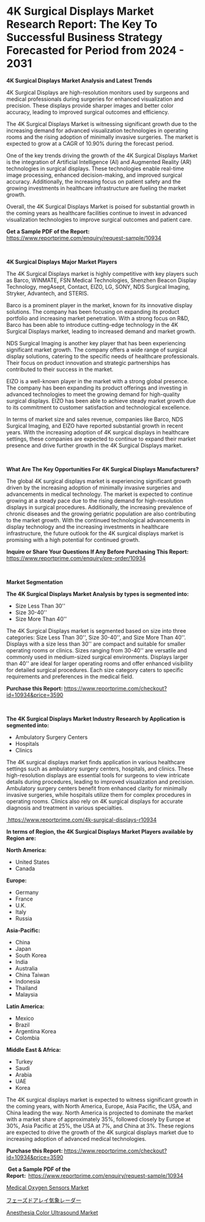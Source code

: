 <p><h1>4K Surgical Displays Market Research Report: The Key To Successful Business Strategy Forecasted for Period from 2024 - 2031</h1></p><p><strong>4K Surgical Displays Market Analysis and Latest Trends</strong></p>
<p><p>4K Surgical Displays are high-resolution monitors used by surgeons and medical professionals during surgeries for enhanced visualization and precision. These displays provide sharper images and better color accuracy, leading to improved surgical outcomes and efficiency.</p><p>The 4K Surgical Displays Market is witnessing significant growth due to the increasing demand for advanced visualization technologies in operating rooms and the rising adoption of minimally invasive surgeries. The market is expected to grow at a CAGR of 10.90% during the forecast period.</p><p>One of the key trends driving the growth of the 4K Surgical Displays Market is the integration of Artificial Intelligence (AI) and Augmented Reality (AR) technologies in surgical displays. These technologies enable real-time image processing, enhanced decision-making, and improved surgical accuracy. Additionally, the increasing focus on patient safety and the growing investments in healthcare infrastructure are fueling the market growth.</p><p>Overall, the 4K Surgical Displays Market is poised for substantial growth in the coming years as healthcare facilities continue to invest in advanced visualization technologies to improve surgical outcomes and patient care.</p></p>
<p><strong>Get a Sample PDF of the Report:&nbsp;</strong> <a href="https://www.reportprime.com/enquiry/request-sample/10934">https://www.reportprime.com/enquiry/request-sample/10934</a></p>
<p>&nbsp;</p>
<p><strong>4K Surgical Displays Major Market Players</strong></p>
<p><p>The 4K Surgical Displays market is highly competitive with key players such as Barco, WINMATE, FSN Medical Technologies, Shenzhen Beacon Display Technology, megAsept, Contact, EIZO, LG, SONY, NDS Surgical Imaging, Stryker, Advantech, and STERIS. </p><p>Barco is a prominent player in the market, known for its innovative display solutions. The company has been focusing on expanding its product portfolio and increasing market penetration. With a strong focus on R&D, Barco has been able to introduce cutting-edge technology in the 4K Surgical Displays market, leading to increased demand and market growth.</p><p>NDS Surgical Imaging is another key player that has been experiencing significant market growth. The company offers a wide range of surgical display solutions, catering to the specific needs of healthcare professionals. Their focus on product innovation and strategic partnerships has contributed to their success in the market.</p><p>EIZO is a well-known player in the market with a strong global presence. The company has been expanding its product offerings and investing in advanced technologies to meet the growing demand for high-quality surgical displays. EIZO has been able to achieve steady market growth due to its commitment to customer satisfaction and technological excellence.</p><p>In terms of market size and sales revenue, companies like Barco, NDS Surgical Imaging, and EIZO have reported substantial growth in recent years. With the increasing adoption of 4K surgical displays in healthcare settings, these companies are expected to continue to expand their market presence and drive further growth in the 4K Surgical Displays market.</p></p>
<p>&nbsp;</p>
<p><strong>What Are The Key Opportunities For 4K Surgical Displays Manufacturers?</strong></p>
<p><p>The global 4K surgical displays market is experiencing significant growth driven by the increasing adoption of minimally invasive surgeries and advancements in medical technology. The market is expected to continue growing at a steady pace due to the rising demand for high-resolution displays in surgical procedures. Additionally, the increasing prevalence of chronic diseases and the growing geriatric population are also contributing to the market growth. With the continued technological advancements in display technology and the increasing investments in healthcare infrastructure, the future outlook for the 4K surgical displays market is promising with a high potential for continued growth.</p></p>
<p><strong>Inquire or Share Your Questions If Any Before Purchasing This Report:</strong> <a href="https://www.reportprime.com/enquiry/pre-order/10934">https://www.reportprime.com/enquiry/pre-order/10934</a></p>
<p>&nbsp;</p>
<p><strong>Market Segmentation</strong></p>
<p><strong>The 4K Surgical Displays Market Analysis by types is segmented into:</strong></p>
<p><ul><li>Size Less Than 30''</li><li>Size 30-40''</li><li>Size More Than 40''</li></ul></p>
<p><p>The 4K Surgical Displays market is segmented based on size into three categories: Size Less Than 30'', Size 30-40'', and Size More Than 40''. Displays with a size less than 30'' are compact and suitable for smaller operating rooms or clinics. Sizes ranging from 30-40'' are versatile and commonly used in medium-sized surgical environments. Displays larger than 40'' are ideal for larger operating rooms and offer enhanced visibility for detailed surgical procedures. Each size category caters to specific requirements and preferences in the medical field.</p></p>
<p><strong>Purchase this Report:&nbsp;</strong><a href="https://www.reportprime.com/checkout?id=10934&price=3590">https://www.reportprime.com/checkout?id=10934&price=3590</a></p>
<p>&nbsp;</p>
<p><strong>The 4K Surgical Displays Market Industry Research by Application is segmented into:</strong></p>
<p><ul><li>Ambulatory Surgery Centers</li><li>Hospitals</li><li>Clinics</li></ul></p>
<p><p>The 4K surgical displays market finds application in various healthcare settings such as ambulatory surgery centers, hospitals, and clinics. These high-resolution displays are essential tools for surgeons to view intricate details during procedures, leading to improved visualization and precision. Ambulatory surgery centers benefit from enhanced clarity for minimally invasive surgeries, while hospitals utilize them for complex procedures in operating rooms. Clinics also rely on 4K surgical displays for accurate diagnosis and treatment in various specialties.</p></p>
<p><a href="https://www.reportprime.com/4k-surgical-displays-r10934">&nbsp;https://www.reportprime.com/4k-surgical-displays-r10934</a></p>
<p><strong>In terms of Region, the 4K Surgical Displays Market Players available by Region are:</strong></p>
<p>
    <p> <strong> North America: </strong>
        <ul>
            <li>United States</li>
            <li>Canada</li>
        </ul>
        </p> 
    <p> <strong> Europe: </strong>
        <ul>
            <li>Germany</li>
            <li>France</li>
            <li>U.K.</li>
            <li>Italy</li>
            <li>Russia</li>
        </ul>
        </p> 
    <p> <strong> Asia-Pacific: </strong>
        <ul>
            <li>China</li>
            <li>Japan</li>
            <li>South Korea</li>
            <li>India</li>
            <li>Australia</li>
            <li>China Taiwan</li>
            <li>Indonesia</li>
            <li>Thailand</li>
            <li>Malaysia</li>
        </ul>
        </p> 
    <p> <strong> Latin America: </strong>
        <ul>
            <li>Mexico</li>
            <li>Brazil</li>
            <li>Argentina Korea</li>
            <li>Colombia</li>
        </ul>
        </p> 
    <p> <strong> Middle East & Africa: </strong>
        <ul>
            <li>Turkey</li>
            <li>Saudi</li>
            <li>Arabia</li>
            <li>UAE</li>
            <li>Korea</li>
        </ul>
    </p>
    </p>
<p><p>The 4K surgical displays market is expected to witness significant growth in the coming years, with North America, Europe, Asia Pacific, the USA, and China leading the way. North America is projected to dominate the market with a market share of approximately 35%, followed closely by Europe at 30%, Asia Pacific at 25%, the USA at 7%, and China at 3%. These regions are expected to drive the growth of the 4K surgical displays market due to increasing adoption of advanced medical technologies.</p></p>
<p><strong>Purchase this Report: </strong><a href="https://www.reportprime.com/checkout?id=10934&price=3590">https://www.reportprime.com/checkout?id=10934&price=3590</a></p>
<p>&nbsp;<strong>Get a Sample PDF of the Report:&nbsp;&nbsp;</strong><a href="https://www.reportprime.com/enquiry/request-sample/10934">https://www.reportprime.com/enquiry/request-sample/10934</a></p>
<p><strong></strong></p>
<p><p><a href="https://github.com/dimitrishawkinswaynenp91rgz/Market-Research-Report-List-3/blob/main/medical-oxygen-sensors-market.md">Medical Oxygen Sensors Market</a></p><p><a href="https://medium.com/@laceyzemlak1/%E3%83%95%E3%82%A7%E3%83%BC%E3%82%BA%E3%83%89%E3%82%A2%E3%83%AC%E3%82%A4%E5%A4%A9%E6%B0%97%E3%83%AC%E3%83%BC%E3%83%80%E3%83%BC%E5%B8%82%E5%A0%B4%E5%88%86%E6%9E%90%E3%83%AC%E3%83%9D%E3%83%BC%E3%83%88-2024%E5%B9%B4%E3%81%8B%E3%82%892031%E5%B9%B4%E3%81%BE%E3%81%A7%E3%81%AE%E5%9C%B0%E5%9F%9F-%E3%82%BF%E3%82%A4%E3%83%97-%E3%83%87%E3%83%A5%E3%82%A2%E3%83%AB-%E3%83%9D%E3%83%A9%E3%83%A9%E3%82%A4%E3%82%BA-%E3%83%95%E3%83%AB-%E3%83%9D%E3%83%A9%E3%83%A9%E3%82%A4%E3%82%BA-%E3%81%8A%E3%82%88%E3%81%B3%E3%82%A2%E3%83%97%E3%83%AA%E3%82%B1%E3%83%BC%E3%82%B7%E3%83%A7%E3%83%B3-%E8%88%AA%E7%A9%BA%E5%AE%87%E5%AE%99-%E8%BE%B2%E6%A5%AD-%E9%98%B2%E8%A1%9B-%E3%81%9D%E3%81%AE%E4%BB%96-%E3%81%AB%E3%82%88%E3%82%8B%E3%82%B0%E3%83%AD%E3%83%BC%E3%83%90-b7301f8a65f4">フェーズドアレイ気象レーダー</a></p><p><a href="https://github.com/changoleonlaverguenzanoexiste/Market-Research-Report-List-4/blob/main/anesthesia-color-ultrasound-market.md">Anesthesia Color Ultrasound Market</a></p></p>